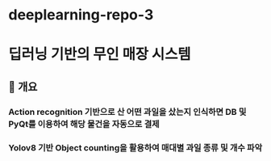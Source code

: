# deeplearning-repo-3

# 딥러닝 기반의 무인 매장 시스템
## 📖 개요
### Action recognition 기반으로 산 어떤 과일을 샀는지 인식하면 DB 및 PyQt를 이용하여 해당 물건을 자동으로 결제
### Yolov8 기반 Object counting을 활용하여 매대별 과일 종류 및 개수 파악


